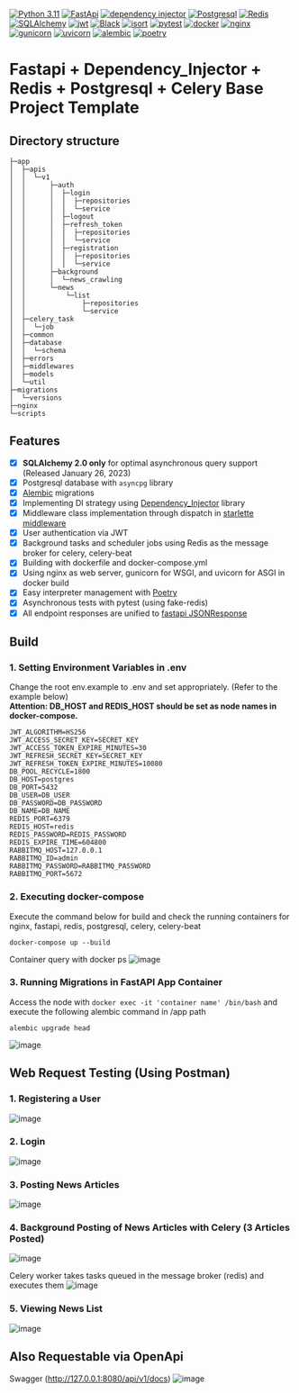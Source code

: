 [![Python 3.11](https://img.shields.io/badge/python-3.11-3776AB)](https://docs.python.org/3/whatsnew/3.11.html)
[![FastApi](https://img.shields.io/badge/framework-fastapi-009688)](https://fastapi.tiangolo.com/)
[![dependency injector](https://img.shields.io/badge/DependencyInjector-blue)](https://python-dependency-injector.ets-labs.org/)
[![Postgresql](https://img.shields.io/badge/Postgresql-15-4169E1)](https://www.postgresql.org/)
[![Redis](https://img.shields.io/badge/redis-DC382D)](https://redis.io/)
[![SQLAlchemy](https://img.shields.io/badge/SQLAlchemy-D71F00)](https://www.sqlalchemy.org/)
[![jwt](https://img.shields.io/badge/authentication-jwt-black)](https://jwt.io/)
[![Black](https://img.shields.io/badge/code%20style-black-lightgrey)](https://github.com/psf/black)
[![isort](https://img.shields.io/badge/code%20style-isort-lightgrey)](https://pycqa.github.io/isort/)
[![pytest](https://img.shields.io/badge/pytest-passing-0A9EDC)]([https://github.com/psf/pytest](https://docs.pytest.org/en/8.0.x/))
[![docker](https://img.shields.io/badge/docker-2496ED)](https://www.docker.com/)
[![nginx](https://img.shields.io/badge/web-nginx-009639)](https://www.nginx.com/)
[![gunicorn](https://img.shields.io/badge/WSGI-gunicorn-499848)](https://gunicorn.org/)
[![uvicorn](https://img.shields.io/badge/ASGI-uvicorn-40AEF0)](https://www.uvicorn.org/)
[![alembic](https://img.shields.io/badge/migration-alembic-83B81A)](https://alembic.sqlalchemy.org/en/latest/)
[![poetry](https://img.shields.io/badge/interpreter-poetry-60A5FA)](https://python-poetry.org/)

# Fastapi + Dependency_Injector + Redis + Postgresql + Celery Base Project Template

## Directory structure
```
├─app
│  ├─apis
│  │  └─v1
│  │      ├─auth
│  │      │  ├─login
│  │      │  │  ├─repositories
│  │      │  │  └─service
│  │      │  ├─logout
│  │      │  ├─refresh_token
│  │      │  │  ├─repositories
│  │      │  │  └─service
│  │      │  ├─registration
│  │      │  │  ├─repositories
│  │      │  │  └─service
│  │      ├─background
│  │      │  └─news_crawling
│  │      └─news
│  │          └─list
│  │              ├─repositories
│  │              └─service
│  ├─celery_task
│  │  └─job
│  ├─common
│  ├─database
│  │  └─schema
│  ├─errors
│  ├─middlewares
│  ├─models
│  └─util
├─migrations
│  └─versions
├─nginx
└─scripts
```


## Features

- [x] **SQLAlchemy 2.0 only** for optimal asynchronous query support (Released January 26, 2023)
- [x] Postgresql database with `asyncpg` library
- [x] [Alembic](https://alembic.sqlalchemy.org/en/latest/) migrations
- [x] Implementing DI strategy using [Dependency_Injector](https://python-dependency-injector.ets-labs.org/) library
- [x] Middleware class implementation through dispatch in [starlette middleware](https://www.starlette.io/middleware/#basehttpmiddleware)
- [x] User authentication via JWT
- [x] Background tasks and scheduler jobs using Redis as the message broker for celery, celery-beat
- [x] Building with dockerfile and docker-compose.yml
- [x] Using nginx as web server, gunicorn for WSGI, and uvicorn for ASGI in docker build
- [x] Easy interpreter management with [Poetry](https://python-poetry.org/docs/)
- [x] Asynchronous tests with pytest (using fake-redis)
- [x] All endpoint responses are unified to [fastapi JSONResponse](https://fastapi.tiangolo.com/advanced/response-directly/#using-the-jsonable_encoder-in-a-response)

## Build

### 1. Setting Environment Variables in .env
Change the root env.example to .env and set appropriately. (Refer to the example below) </br>
<b>Attention: DB_HOST and REDIS_HOST should be set as node names in docker-compose.</b>
```
JWT_ALGORITHM=HS256
JWT_ACCESS_SECRET_KEY=SECRET_KEY
JWT_ACCESS_TOKEN_EXPIRE_MINUTES=30
JWT_REFRESH_SECRET_KEY=SECRET_KEY
JWT_REFRESH_TOKEN_EXPIRE_MINUTES=10080
DB_POOL_RECYCLE=1800
DB_HOST=postgres
DB_PORT=5432
DB_USER=DB_USER
DB_PASSWORD=DB_PASSWORD
DB_NAME=DB_NAME
REDIS_PORT=6379
REDIS_HOST=redis
REDIS_PASSWORD=REDIS_PASSWORD
REDIS_EXPIRE_TIME=604800
RABBITMQ_HOST=127.0.0.1
RABBITMQ_ID=admin
RABBITMQ_PASSWORD=RABBITMQ_PASSWORD
RABBITMQ_PORT=5672
```

### 2. Executing docker-compose
Execute the command below for build and check the running containers for nginx, fastapi, redis, postgresql, celery, celery-beat
```
docker-compose up --build
```
Container query with docker ps
![image](https://github.com/CHOJUNGHO96/Fastapi-dependency_injector-Redis-Postgresql-docker-ProjectTemplate/assets/61762674/45c9acc4-9e7b-45d2-be39-a0c08087ec61)



### 3. Running Migrations in FastAPI App Container
Access the node with `docker exec -it 'container name' /bin/bash` and execute the following alembic command in /app path
```
alembic upgrade head 
```
![image](https://github.com/CHOJUNGHO96/Fastapi-dependency_injector-Redis-Postgresql-docker-ProjectTemplate/assets/61762674/493c26e8-350f-4d31-8f58-7b003d15fea9)


## Web Request Testing (Using Postman)

### 1. Registering a User
![image](https://github.com/CHOJUNGHO96/Fastapi-dependency_injector-Redis-Postgresql-docker-ProjectTemplate/assets/61762674/3776dc5f-6cdb-4348-9ca4-6582ea7ebf1f)


### 2. Login
![image](https://github.com/CHOJUNGHO96/Fastapi-dependency_injector-Redis-Postgresql-docker-ProjectTemplate/assets/61762674/73a60b73-e311-4517-95b0-4d1ab99e82c8)


### 3. Posting News Articles
![image](https://github.com/CHOJUNGHO96/Fastapi-dependency_injector-Redis-Postgresql-docker-ProjectTemplate/assets/61762674/01adfc4f-069f-49bc-b6ac-285266990a6e)


### 4. Background Posting of News Articles with Celery (3 Articles Posted)
![image](https://github.com/CHOJUNGHO96/Fastapi-dependency_injector-Redis-Postgresql-docker-ProjectTemplate/assets/61762674/6e463ffd-6703-47d5-856e-16ab9aa1b0ec)

Celery worker takes tasks queued in the message broker (redis) and executes them
![image](https://github.com/CHOJUNGHO96/Fastapi-dependency_injector-Redis-Postgresql-docker-ProjectTemplate/assets/61762674/1b53b4e2-9584-4d96-939e-77c9a96f0f6e)


### 5. Viewing News List
![image](https://github.com/CHOJUNGHO96/Fastapi-dependency_injector-Redis-Postgresql-docker-ProjectTemplate/assets/61762674/91d9d97f-b41c-4bb4-a362-1e49752db38d)


## Also Requestable via OpenApi
Swagger (http://127.0.0.1:8080/api/v1/docs)
![image](https://github.com/CHOJUNGHO96/Fastapi-dependency_injector-Redis-Postgresql-docker-ProjectTemplate/assets/61762674/becd03e6-dc4c-400b-ba44-89e349af6b11)





